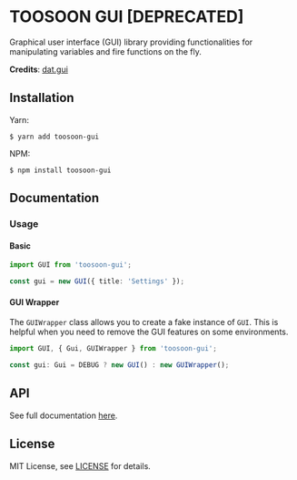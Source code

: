 # TOOSOON GUI [DEPRECATED]

Graphical user interface (GUI) library providing functionalities for manipulating variables and fire functions on the fly.

**Credits**: [dat.gui](https://github.com/dataarts/dat.gui)

## Installation

Yarn:

```properties
$ yarn add toosoon-gui
```

NPM:

```properties
$ npm install toosoon-gui
```

## Documentation

### Usage

#### Basic

```ts
import GUI from 'toosoon-gui';

const gui = new GUI({ title: 'Settings' });
```

#### GUI Wrapper

The `GUIWrapper` class allows you to create a fake instance of `GUI`. This is helpful when you need to remove the GUI features on some environments.

```ts
import GUI, { Gui, GUIWrapper } from 'toosoon-gui';

const gui: Gui = DEBUG ? new GUI() : new GUIWrapper();
```

## API

See full documentation [here](./docs/API.md).

## License

MIT License, see [LICENSE](https://github.com/toosoon-dev/toosoon-gui/tree/master/LICENSE) for details.
